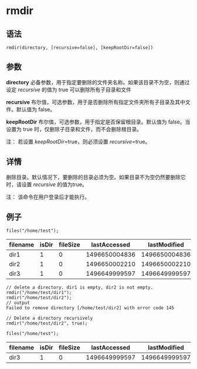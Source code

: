 # rmdir

## 语法

`rmdir(directory,
[recursive=false],
[keepRootDir=false])`

## 参数

**directory** 必备参数，用于指定要删除的文件夹名称。如果该目录不为空，则通过设定 *recursive* 的值为 true
可以删除所有子目录和文件

**recursive** 布尔值，可选参数，用于是否删除所有指定文件夹所有子目录及其中文件。默认值为 false。

**keepRootDir** 布尔值，可选参数，用于指定是否保留根目录。默认值为 false。当设置为 true
时，仅删除子目录和文件，而不会删除根目录。

注： 若设置
*keepRootDir*=true，则必须设置 *recursive*=true。

## 详情

删除目录。默认情况下，要删除的目录必须为空。如果目录不为空仍然要删除它时，请设置 *recursive*
的值为true。

注： 该命令在用户登录后才能执行。

## 例子

```
files("/home/test");
```

| filename | isDir | fileSize | lastAccessed | lastModified |
| --- | --- | --- | --- | --- |
| dir1 | 1 | 0 | 1496650004836 | 1496650004836 |
| dir2 | 1 | 0 | 1496650002210 | 1496650002210 |
| dir3 | 1 | 0 | 1496649999597 | 1496649999597 |

```
// delete a directory. dir1 is empty, dir2 is not empty.
rmdir("/home/test/dir1");
rmdir("/home/test/dir2");
// output
Failed to remove directory [/home/test/dir2] with error code 145

// Delete a directory recursively
rmdir("/home/test/dir2", true);

files("/home/test");
```

| filename | isDir | fileSize | lastAccessed | lastModified |
| --- | --- | --- | --- | --- |
| dir3 | 1 | 0 | 1496649999597 | 1496649999597 |

